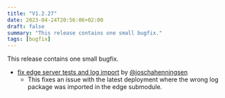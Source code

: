 ```yaml
---
title: "V1.2.27"
date: 2023-04-24T20:56:06+02:00
draft: false
summary: "This release contains one small bugfix."
tags: [bugfix]
---
```


This release contains one small bugfix.

- [fix edge server tests and log import](https://github.com/joschahenningsen/TUM-Live/commit/04aa8ca42e32cd9684ee815e445902125981b5c5) by [@joschahenningsen](https://github.com/joschahenningsen)
  - This fixes an issue with the latest deployment where the wrong log package was imported in the edge submodule.
